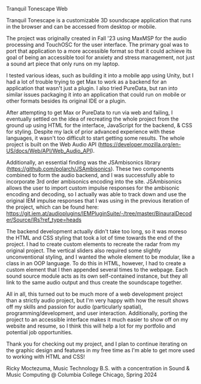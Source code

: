 Tranquil Tonescape Web

Tranquil Tonescape is a customizable 3D soundscape application that runs in the browser and can be accessed from desktop or mobile. 

The project was originally created in Fall '23 using MaxMSP for the audio processing and TouchOSC for the user interface. The primary goal was to port that application to a more accessible format so that it could achieve its goal of being an accessible tool for anxiety and stress management, not just a sound art piece that only runs on my laptop.

I tested various ideas, such as building it into a mobile app using Unity, but I had a lot of trouble trying to get Max to work as a backend for an application that wasn't just a plugin. I also tried PureData, but ran into similar issues packaging it into an application that could run on mobile or other formats besides its original IDE or a plugin.

After attempting to get Max or PureData to run via web and failing, I eventually settled on the idea of recreating the whole project from the ground up using HTML for the interface, JavaScript for the backend, & CSS for styling. Despite my lack of prior advanced experience with these languages, it wasn't too difficult to start getting some results. The whole project is built on the Web Audio API (https://developer.mozilla.org/en-US/docs/Web/API/Web_Audio_API).

Additionally, an essential finding was the JSAmbisonics library (https://github.com/polarch/JSAmbisonics). These two components combined to form the audio backend, and I was successfully able to incorporate 3rd order ambisonics encoding into the site. JSAmbisonics allows the user to import custom impulse responses for the ambisonic encoding and decoding, so I actually was able to track down and use the original IEM impulse responses that I was using in the previous iteration of the project, which can be found here: https://git.iem.at/audioplugins/IEMPluginSuite/-/tree/master/BinauralDecoder/Source/IRs?ref_type=heads

The backend development actually didn't take too long, so it was moreso the HTML and CSS styling that took a lot of time towards the end of the project. I had to create custom elements to recreate the radar from my original project. The vertical sliders also required some slightly unconventional styling, and I wanted the whole element to be modular, like a class in an OOP language. To do this in HTML, however, I had to create a custom element that I then appended several times to the webpage. Each sound source module acts as its own self-contained instance, but they all link to the same audio output and thus create the soundscape together.

All in all, this turned out to be much more of a web development project than a strictly audio project, but I'm very happy with how the result shows off my skills and passion for audio (particularly spatial), programming/development, and user interaction. Additionally, porting the project to an accessible interface makes it much easier to show off on my website and resume, so I think this will help a lot for my portfolio and potential job opportunities.

Thank you for checking out my project, and I plan to continue iterating on the graphic design and features in my free time as I'm able to get more used to working with HTML and CSS!

Ricky Moctezuma, Music Technology B.S. with a concentration in Sound & Music Computing @ Columbia College Chicago, Spring 2024
